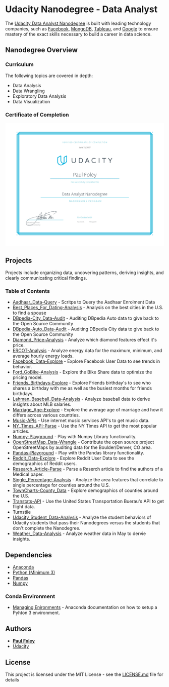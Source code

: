 # Udacity Nanodegree - Data Analyst

The [Udacity Data Analyst Nanodegree](https://www.udacity.com/course/data-analyst-nanodegree--nd002) is built with leading technology companies, such as [Facebook](https://www.facebook.com/), [MongoDB](https://www.mongodb.com/), [Tableau](https://www.tableau.com/), and [Google](https://www.google.com/) to ensure mastery of the exact skills necessary to build a career in data science.


## Nanodegree Overview

### Curriculum
The following topics are covered in depth:

* Data Analysis
* Data Wrangling
* Exploratory Data Analysis
* Data Visualization

### Certificate of Completion

![Udacity Nanodegree Certificate Data Analyst](Certificate_Nanodegree-Data_Analyst.jpg?raw=true "Udacity Nanodegree Certificate Data Analyst")


## Projects

Projects include organizing data, uncovering patterns, deriving insights, and clearly communicating critical findings.

### Table of Contents

* [Aadhaar_Data-Query](Aadhaar_Data-Query) - Scritps to Query the Aadhaar Enrolment Data
* [Best_Places_For_Dating-Analysis](Best_Places_For_Dating-Analysis) - Analysis on the best cities in the U.S. to find a spouse
* [DBpedia-City_Data-Audit](DBpedia-City_Data-Audit) - Auditing DBpedia Auto data to give back to the Open Source Community
* [DBpedia-Auto_Data-Audit](DBpedia-Auto_Data-Audit) - Auditing DBpedia City data to give back to the Open Source Community
* [Diamond_Price-Analysis](Diamond_Price-Analysis) - Analyze which diamond features effect it's price.
* [ERCOT-Analysis](ERCOT-Analysis) - Analyze energy data for the maximum, minimum, and average hourly energy loads.
* [Facebook_Data-Explore](Facebook_Data-Explore) - Explore Facebook User Data to see trends in behavior.
* [Ford_GoBike-Analysis](Ford_GoBike-Analysis) - Explore the Bike Share data to optimize the pricing model.
* [Friends_Birthdays-Explore](Friends_Birthdays-Explore) - Explore Friends birthday's to see who shares a birthday with me as well as the busiest months for friends birthdays.
* [Lahman_Baseball_Data-Analysis](Lahman_Baseball_Data-Analysis) - Analyze baseball data to derive insights about MLB salaries.
* [Marriage_Age-Explore](Marriage_Age-Explore) - Explore the average age of marriage and how it differs across various countries.
* [Music-APIs](Music-APIs) - Use internet music services API's to get music data.
* [NY_Times_API-Parse](NY_Times_API-Parse) - Use the NY Times API to get the most popular articles.
* [Numpy-Playground](Numpy-Playground) - Play with Numpy Library functionality.
* [OpenStreetMap_Data-Wrangle](OpenStreetMap_Data-Wrangle) - Contribute the open source project OpenStreetMaps by auditing data for the Boulder/Denver, CO area.
* [Pandas-Playground](Pandas-Playground) - Play with the Pandas library functionality.
* [Reddit_Data-Explore](Reddit_Data-Explore) - Explore Reddit User Data to see the demographics of Reddit users.
* [Research_Article-Parse](Research_Article-Parse) - Parse a Reserch article to find the authors of a Medical paper.
* [Single_Percentage-Analysis](Single_Percentage-Analysis) - Analyze the area features that correlate to single percentage for counties around the U.S.
* [TownCharts-County_Data](TownCharts-County_Data) - Explore demographics of counties around the U.S.
* [Transtats-API](Transtats-API) - Use the United States Transportation Buerau's API to get flight data.
* Turnstile
* [Udacity_Student_Data-Analysis](Udacity_Student_Data-Analysis) - Analyze the student behaviors of Udacity students that pass their Nanodegrees versus the students that don't complete the Nanodegree.
* [Weather_Data-Analysis](Weather_Data-Analysis) - Analyze weather data in May to dervie insights.


## Dependencies

* [Anaconda](https://www.continuum.io/downloads)
* [Python (Minimum 3)](https://www.continuum.io/blog/developer-blog/python-3-support-anaconda)
* [Pandas](https://anaconda.org/anaconda/pandas)
* [Numpy](https://anaconda.org/anaconda/numpy)

### Conda Environment

* [Managing Enironments](https://conda.io/docs/using/envs.html) - Anaconda documentation on how to setup a Pyhton 3 environment.


## Authors

* **[Paul Foley](https://github.com/paulfoley)**
* [Udacity](https://www.udacity.com/)


## License

This project is licensed under the MIT License - see the [LICENSE.md](LICENSE.md) file for details
